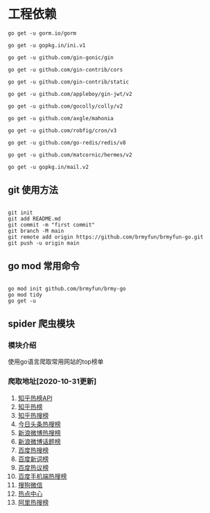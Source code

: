 # 工程依赖

```git
go get -u gorm.io/gorm

go get -u gopkg.in/ini.v1

go get -u github.com/gin-gonic/gin

go get -u github.com/gin-contrib/cors

go get -u github.com/gin-contrib/static

go get -u github.com/appleboy/gin-jwt/v2

go get -u github.com/gocolly/colly/v2

go get -u github.com/axgle/mahonia

go get -u github.com/robfig/cron/v3

go get -u github.com/go-redis/redis/v8

go get -u github.com/matcornic/hermes/v2

go get -u gopkg.in/mail.v2

```

## git 使用方法

```git

git init
git add README.md
git commit -m "first commit"
git branch -M main
git remote add origin https://github.com/brmyfun/brmyfun-go.git
git push -u origin main

```

## go mod 常用命令

```shell

go mod init github.com/brmyfun/brmy-go
go mod tidy
go get -u

```

## spider 爬虫模块

### 模块介绍

使用go语言爬取常用网站的top榜单

### 爬取地址[2020-10-31更新]

1. [知乎热榜API](https://www.zhihu.com/api/v3/feed/topstory/hot-lists/total)
2. [知乎热榜](https://www.zhihu.com/billboard)
3. [知乎热搜榜](https://www.zhihu.com/topsearch)
4. [今日头条热搜榜](https://i.snssdk.com/hot-event/hot-board/?origin=hot_board)
5. [新浪微博热搜榜](https://s.weibo.com/top/summary?cate=realtimehot)
6. [新浪微博话题榜](https://s.weibo.com/top/summary?cate=topicband)
7. [百度热搜榜](http://top.baidu.com/buzz?b=1&fr=topindex)
8. [百度新词榜](http://top.baidu.com/buzz?b=396&fr=topindex)
9. [百度热议榜](http://tieba.baidu.com/hottopic/browse/topicList)
10. [百度手机端热搜榜](http://top.baidu.com/buzz?b=5&fr=topindex)
11. [搜狗微信](https://weixin.sogou.com/)
12. [热点中心](https://article.xmt.cn/api/weibo/platform/hot/event)
13. [阿里热搜榜](https://index.1688.com/alizs/word/listRankType.json?cat=7&rankType=hot&period=week)
